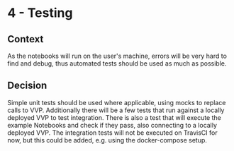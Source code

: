# 4 - Testing

## Context
As the notebooks will run on the user's machine, errors will be very hard to find and debug, thus automated tests should
be used as much as possible.

## Decision
Simple unit tests should be used where applicable, using mocks to replace calls to VVP.
Additionally there will be a few tests that run against a locally deployed VVP to test integration.
There is also a test that will execute the example Notebooks and check if they pass, also connecting to a locally
deployed VVP.
The integration tests will not be executed on TravisCI for now, but this could be added, e.g. using the docker-compose
setup.